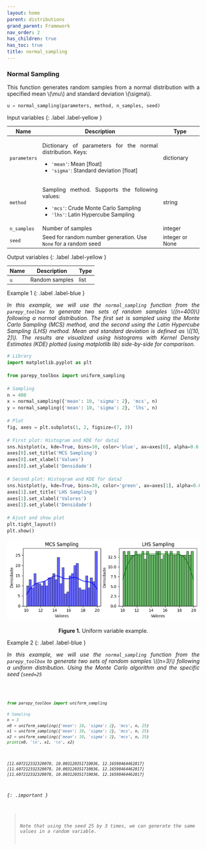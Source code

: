```yaml
---
layout: home
parent: distributions
grand_parent: Framework
nav_order: 2
has_children: true
has_toc: true
title: normal_sampling
---
```


<!--Don't delete ths script-->
<script src = "https://polyfill.io/v3/polyfill.min.js?features=es6"></script>
<script id = "MathJax-script" async src="https://cdn.jsdelivr.net/npm/mathjax@3/es5/tex-mml-chtml.js"></script>
<!--Don't delete ths script-->

<h3>Normal Sampling</h3>
<p align="justify">
    This function generates random samples from a normal distribution with a specified mean \(\mu\) and standard deviation \(\sigma\).
</p>

```python
u = normal_sampling(parameters, method, n_samples, seed)
```

Input variables
{: .label .label-yellow }

<table style="width:100%">
    <thead>
      <tr>
        <th>Name</th>
        <th>Description</th>
        <th>Type</th>
      </tr>
    </thead>
    <tr>
        <td><code>parameters</code></td>
        <td>
            <p align="justify">
            Dictionary of parameters for the normal distribution. Keys:
            <ul>
                <li><code>'mean'</code>: Mean [float]</li>
                <li><code>'sigma'</code>: Standard deviation [float]</li>
            </ul>
            </p>
        </td>
        <td>dictionary</td>
    </tr>
    <tr>
        <td><code>method</code></td>
        <td>
            <p align="justify">Sampling method. Supports the following values:
            <ul>
                <li><code>'mcs'</code>: Crude Monte Carlo Sampling</li>
                <li><code>'lhs'</code>: Latin Hypercube Sampling</li>
            </ul>
            </p>
        </td>
        <td>string</td>
    </tr>
    <tr>
        <td><code>n_samples</code></td>
        <td>Number of samples</td>
        <td>integer</td>
    </tr>
    <tr>
        <td><code>seed</code></td>
        <td>Seed for random number generation. Use <code>None</code> for a random seed</td>
        <td>integer or None</td>
    </tr>
</table>

Output variables
{: .label .label-yellow }

<table style="width:100%">
   <thead>
     <tr>
       <th>Name</th>
       <th>Description</th>
       <th>Type</th>
     </tr>
   </thead>
   <tr>
       <td><code>u</code></td>
       <td>Random samples</td>
       <td>list</td>
   </tr>
</table>

Example 1
{: .label .label-blue }

<p align="justify">
    <i>
        In this example, we will use the <code>normal_sampling</code> function from the <code>parepy_toolbox</code> to generate two sets of random samples \((n=400)\) following a normal distribution. The first set is sampled using the Monte Carlo Sampling (MCS) method, and the second using the Latin Hypercube Sampling (LHS) method. Mean and standard deviation is defined as \([10, 2]\). The results are visualized using histograms with Kernel Density Estimates (KDE) plotted (using matplotlib lib) side-by-side for comparison.
    </i>
</p>

```python
# Library
import matplotlib.pyplot as plt

from parepy_toolbox import uniform_sampling

# Sampling
n = 400
x = normal_sampling({'mean': 10, 'sigma': 2}, 'mcs', n)
y = normal_sampling({'mean': 10, 'sigma': 2}, 'lhs', n)

# Plot
fig, axes = plt.subplots(1, 2, figsize=(7, 3))

# First plot: Histogram and KDE for data1
sns.histplot(x, kde=True, bins=30, color='blue', ax=axes[0], alpha=0.6, edgecolor='black')
axes[0].set_title('MCS Sampling')
axes[0].set_xlabel('Values')
axes[0].set_ylabel('Densidade')

# Second plot: Histogram and KDE for data2
sns.histplot(y, kde=True, bins=30, color='green', ax=axes[1], alpha=0.6, edgecolor='black')
axes[1].set_title('LHS Sampling')
axes[1].set_xlabel('Valores')
axes[1].set_ylabel('Densidade')

# Ajust and show plot
plt.tight_layout()
plt.show()
```

<center>
    <img src="assets/images/uniform_sampling_figure_1.png" height="auto">
    <p align="center"><b>Figure 1.</b> Uniform variable example.</p>
</center>

Example 2
{: .label .label-blue }

<p align="justify">
    <i>
    In this example, we will use the <code>normal_sampling</code> function from the <code>parepy_toolbox</code> to generate two sets of random samples \((n=3)\) following a uniform distribution. Using the Monte Carlo algorithm and the specific seed (<code>seed=25</code), we uniformly sampling generate 3 times and compare results.
    </i>
</p>

```python
from parepy_toolbox import uniform_sampling

# Sampling
n = 3
x0 = uniform_sampling({'mean': 10, 'sigma': 2}, 'mcs', n, 25)
x1 = uniform_sampling({'mean': 10, 'sigma': 2}, 'mcs', n, 25)
x2 = uniform_sampling({'mean': 10, 'sigma': 2}, 'mcs', n, 25)
print(x0, '\n', x1, '\n', x2)
```
```
[11.607212332320078, 10.003120351710036, 12.16598464462817] 
[11.607212332320078, 10.003120351710036, 12.16598464462817] 
[11.607212332320078, 10.003120351710036, 12.16598464462817]
```

{: .important }
> Note that using the seed 25 by 3 times, we can generate the same values in a random variable.
